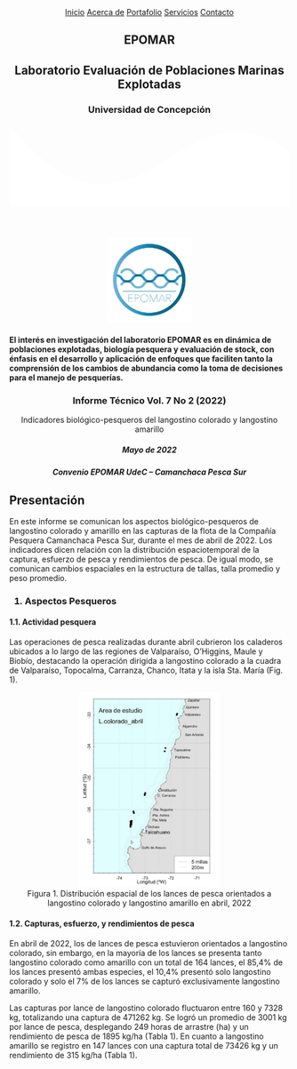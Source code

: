 
<html lang="es">
<head>
<meta charset="UTF-8">
<meta http-equiv="X-UA-Compatible" content="IE=edge">
<meta name="viewport" content="width=device-width, initial-scale=1.0">
<link rel="shortcut icon" href="img/favicon_Epo2_16x16.png" type="image/x-icon">
<link rel="stylesheet" href="css/estilos1.css">
<link rel="preconnect" href="https://fonts.googleapis.com">
<link rel="preconnect" href="https://fonts.gstatic.com" crossorigin>
<link href="https://fonts.googleapis.com/css2?family=Open+Sans:wght@300&display=swap" rel="stylesheet">
</head>
<header>
<nav>
<a href="https://www.facebook.com/labEPOMAR/">Inicio</a>
<a href="#">Acerca de</a> <a href="#">Portafolio</a>
<a href="#">Servicios</a>
<a href="https://www.facebook.com/labEPOMAR/">Contacto</a>
</nav>
<section class="textos-header">
<h1>
EPOMAR
</h1>
<h2>
Laboratorio Evaluación de Poblaciones Marinas Explotadas
</h2>
<h3>
Universidad de Concepción
</h3>
</section>

<div class="wave" style="height: 150px; overflow: hidden;">

<svg viewBox="0 0 500 150" preserveAspectRatio="none" style="height: 100%; width: 100%;">
<path d="M-2.82,-2.44 C227.42,288.66 301.35,-101.13 500.00,49.98 L500.00,150.00 L0.00,150.00 Z" style="stroke: none; fill: #fff;"></path>
</svg>

</div>

</header>
</html>
<center>
<img src="img/Epomar-Logo.jpeg" style="width:30.0%;height:30.0%" />
</center>
<h4>
El interés en investigación del laboratorio EPOMAR es en dinámica de
poblaciones explotadas, biología pesquera y evaluación de stock, con
énfasis en el desarrollo y aplicación de enfoques que faciliten tanto la
comprensión de los cambios de abundancia como la toma de decisiones para
el manejo de pesquerías.
</h4>
<section class="informe">
<center>
<h3>
Informe Técnico Vol. 7 No 2 (2022)
</h3>
<hT>Indicadores biológico-pesqueros del langostino colorado y langostino
amarillo</hT>
<h5>
Mayo de 2022
</h5>
<h5>
Convenio EPOMAR UdeC – Camanchaca Pesca Sur
</h5>
</center>
<h2>
Presentación
</h2>
<p>
En este informe se comunican los aspectos biológico-pesqueros de
langostino colorado y amarillo en las capturas de la flota de la
Compañía Pesquera Camanchaca Pesca Sur, durante el mes de abril de 2022.
Los indicadores dicen relación con la distribución espaciotemporal de la
captura, esfuerzo de pesca y rendimientos de pesca. De igual modo, se
comunican cambios espaciales en la estructura de tallas, talla promedio
y peso promedio.
</p>
<h3>

1.  Aspectos Pesqueros
    </h3>

<h4>
1.1. Actividad pesquera
</h4>
<p>
Las operaciones de pesca realizadas durante abril cubrieron los
caladeros ubicados a lo largo de las regiones de Valparaíso, O’Higgins,
Maule y Biobío, destacando la operación dirigida a langostino colorado a
la cuadra de Valparaíso, Topocalma, Carranza, Chanco, Itata y la isla
Sta. María (Fig. 1).
<p>
<center>
<img src="img/Fig1.PNG" style="width:50.0%;height:50.0%" />
</center>
<center>
<hF> Figura 1. Distribución espacial de los lances de pesca orientados a
langostino colorado y langostino amarillo en abril, 2022 </hF>
</center>
<h4>
1.2. Capturas, esfuerzo, y rendimientos de pesca
</h4>
<p>
En abril de 2022, los de lances de pesca estuvieron orientados a
langostino colorado, sin embargo, en la mayoría de los lances se
presenta tanto langostino colorado como amarillo con un total de 164
lances, el 85,4% de los lances presentó ambas especies, el 10,4%
presentó solo langostino colorado y solo el 7% de los lances se capturó
exclusivamente langostino amarillo.
<p>
<p>
Las capturas por lance de langostino colorado fluctuaron entre 160 y
7328 kg, totalizando una captura de 471262 kg. Se logró un promedio de
3001 kg por lance de pesca, desplegando 249 horas de arrastre (ha) y un
rendimiento de pesca de 1895 kg/ha (Tabla 1). En cuanto a langostino
amarillo se registro en 147 lances con una captura total de 73426 kg y
un rendimiento de 315 kg/ha (Tabla 1).
<p>
</section>
